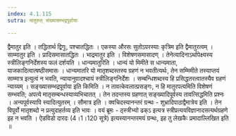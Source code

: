 ```yaml
---
index: 4.1.115
sutra: मातुरुत् संख्यासम्भद्रपूर्वायाः

---
```

 द्वैमातुर इति । तद्धितार्थ द्विगुः, पश्चातद्धितः । एकस्या औरसः सुतोऽपरस्याः कृत्रिम इति द्वैमातुरत्वम् । साम्मातुर इति । प्रादिसमासातद्धितः । भाद्रमातुर इति । विशेषणसमासादण् । तेनेत्यादिनाऽर्थापेक्ष्यस्य स्त्रीलिङ्गनिर्देशस्य फलं दर्शयति । धान्यमातुरिति । धान्यं यो मिमीते स धान्यमाता, याजकादित्वात्षष्ठीसमासः । धान्यमातरि यो मातृशब्दस्तस्य ग्रहणं न भवतीत्यर्थः, तेन सम्मिमीते तस्याप्तयं साम्मात्र इत्युत्वं न भवति, न्यायानुवादश्चायं स्त्रीलिङ्गनिर्देशः । सम्बन्धिशब्दस्य हि प्रसिद्धतरत्वातस्यैव ग्रहणं न्याय्यम् । सङ्ख्यासम्भद्रपूर्वाया इति किमिति । न तावत्केवलात्प्रसङ्गः, न हि मातुरपत्यमिति विशेषणं सम्भवति; अपत्ये मातृसम्बन्धस्याव्यभिचातत् । तेन तदन्तस्य ग्रहणात् सङ्ख्यादिपूर्वस्य तावत्सिद्धमिति प्रश्नः । अन्यपूर्वस्यापि स्यादित्युतरम् । सौमात्र इति । क्वचिदस्यानन्तरं ग्रन्थः - शुभ्रादिपाठाद्वैमात्रेय इति । तेन विपूर्वो मातृशब्दो न प्रत्युदाहर्तव्य इति भावः । वयं ब्रूमः - ठ्स्त्रीभ्यो ढक्ऽ इत्यत्र स्त्रीप्रत्ययविज्ञानादसत्यर्थग्रहणे इह न भवति । ऐडविडो दारदः (4।1।120 सूत्रे) इत्यस्यानन्तरमयं ग्रन्थः, इह तु लेखकैः प्रमादाल्लिखित इति ॥